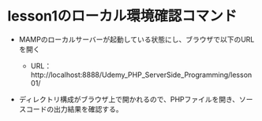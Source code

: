 # lesson1のローカル環境確認コマンド

- MAMPのローカルサーバーが起動している状態にし、ブラウザで以下のURLを開く
  - URL：http://localhost:8888/Udemy_PHP_ServerSide_Programming/lesson01/

- ディレクトリ構成がブラウザ上で開かれるので、PHPファイルを開き、ソースコードの出力結果を確認する。